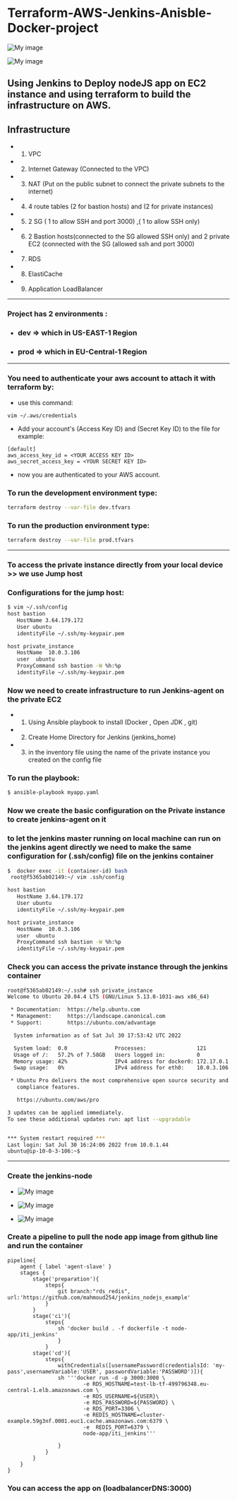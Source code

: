 # Terraform-AWS-Jenkins-Anisble-Docker-project

![My image](./terraform.png)

![My image](./ansible1.png)

## Using Jenkins to Deploy nodeJS app on EC2 instance and using terraform to build the infrastructure on AWS.

## Infrastructure
- 1) VPC
- 2) Internet Gateway (Connected to the VPC) 
- 3) NAT (Put on the public subnet to connect the private subnets to the internet)
- 4) 4 route tables (2 for bastion hosts) and (2 for private instances)
- 5) 2 SG ( 1 to allow SSH and port 3000) ,( 1 to allow SSH only)
- 6) 2 Bastion hosts(connected to the SG allowed SSH only) and 2 private EC2 (connected with the SG (allowed ssh and port 3000)
- 7) RDS 
- 8) ElastiCache
- 9) Application LoadBalancer
***
### Project has 2 environments :
- ### dev => which in US-EAST-1 Region
- ### prod => which in EU-Central-1 Region
***
### You need to authenticate your aws account to attach it with terraform by:
- use this command:
```
vim ~/.aws/credentials
```
- Add your account's (Access Key ID) and (Secret Key ID) to the file for example:
```
[default]
aws_access_key_id = <YOUR ACCESS KEY ID>
aws_secret_access_key = <YOUR SECRET KEY ID>

``` 
- now you are authenticated to your AWS account.

### To run the development environment type:
```bash
terraform destroy --var-file dev.tfvars 
```

### To run the production environment type:
```bash
terraform destroy --var-file prod.tfvars 
```
***
### To access the private instance directly from your local device >> we use Jump host
### Configurations for the jump host:

```bash
$ vim ~/.ssh/config
host bastion
   HostName 3.64.179.172
   User ubuntu
   identityFile ~/.ssh/my-keypair.pem

host private_instance
   HostName  10.0.3.106
   user  ubuntu
   ProxyCommand ssh bastion -W %h:%p
   identityFile ~/.ssh/my-keypair.pem                                        
```

### Now we need to create infrastructure to run Jenkins-agent on the private EC2
- 1) Using Ansible playbook to install (Docker ,  Open JDK , git)
- 2) Create Home Directory for Jenkins (jenkins_home)
- 3) in the inventory file using the name of the private instance you created on the config file 
### To run the playbook:
```bash
$ ansible-playbook myapp.yaml
```
### Now we create the basic configuration on the Private instance to create jenkins-agent on it
### to let the jenkins master running on local machine can run on the jenkins agent directly we need to make the same configuration for (.ssh/config) file on the jenkins container
```bash
$  docker exec -it (container-id) bash
 root@f5365ab02149:~/ vim .ssh/config
```

```bash
host bastion
   HostName 3.64.179.172
   User ubuntu
   identityFile ~/.ssh/my-keypair.pem

host private_instance
   HostName  10.0.3.106
   user  ubuntu
   ProxyCommand ssh bastion -W %h:%p
   identityFile ~/.ssh/my-keypair.pem         
```
### Check you can access the private instance through the jenkins container
```bash
root@f5365ab02149:~/.ssh# ssh private_instance
Welcome to Ubuntu 20.04.4 LTS (GNU/Linux 5.13.0-1031-aws x86_64)

 * Documentation:  https://help.ubuntu.com
 * Management:     https://landscape.canonical.com
 * Support:        https://ubuntu.com/advantage

  System information as of Sat Jul 30 17:53:42 UTC 2022

  System load:  0.0               Processes:                121
  Usage of /:   57.2% of 7.58GB   Users logged in:          0
  Memory usage: 42%               IPv4 address for docker0: 172.17.0.1
  Swap usage:   0%                IPv4 address for eth0:    10.0.3.106

 * Ubuntu Pro delivers the most comprehensive open source security and
   compliance features.

   https://ubuntu.com/aws/pro

3 updates can be applied immediately.
To see these additional updates run: apt list --upgradable


*** System restart required ***
Last login: Sat Jul 30 16:24:06 2022 from 10.0.1.44
ubuntu@ip-10-0-3-106:~$ 
```
***
### Create the jenkins-node
- ![My image](./img-node1.png)

- ![My image](./img-node2.png)

- ![My image](./img-node3.png)

### Create a pipeline  to pull the node app image from github line and run the container

```Jenkinsfile
pipeline{
    agent { label 'agent-slave' }
    stages {
        stage('preparation'){
            steps{
                git branch:"rds_redis", url:'https://github.com/mahmoud254/jenkins_nodejs_example'
            }
        }
        stage('ci'){
            steps{
                sh 'docker build . -f dockerfile -t node-app/iti_jenkins'
                }
            }
        stage('cd'){
            steps{
                withCredentials([usernamePassword(credentialsId: 'my-pass',usernameVariable:'USER', passwordVariable:'PASSWORD')]){
                sh '''docker run -d -p 3000:3000 \
                        -e RDS_HOSTNAME=test-lb-tf-499796348.eu-central-1.elb.amazonaws.com \
                        -e RDS_USERNAME=${USER}\
                        -e RDS_PASSWORD=${PASSWORD} \
                        -e RDS_PORT=3306 \
                        -e REDIS_HOSTNAME=cluster-example.59g3nf.0001.euc1.cache.amazonaws.com:6379 \
                        -e  REDIS_PORT=6379 \
                        node-app/iti_jenkins'''
            
                }
            }
        }
    }
}
```
### You can access the app on (loadbalancerDNS:3000)